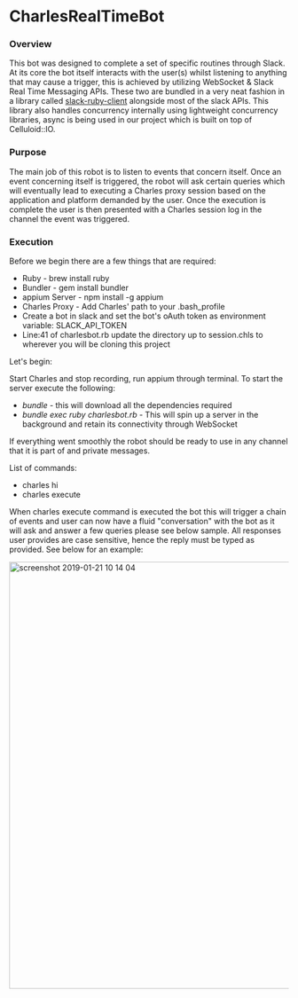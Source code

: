 # CharlesRealTimeBot

### Overview 

This bot was designed to complete a set of specific routines through Slack. At its core the bot itself interacts with the user(s) 
whilst listening to anything that may cause a trigger, this is achieved by utilizing WebSocket & Slack Real 
Time Messaging APIs. These two are bundled in a very neat fashion in a library called [slack-ruby-client](https://github.com/slack-ruby/slack-ruby-client) alongside most of the slack APIs.
This library also handles concurrency internally using lightweight concurrency libraries, async is being used in our project which
is built on top of Celluloid::IO.

### Purpose

The main job of this robot is to listen to events that concern itself. Once an event concerning itself is triggered, the robot 
will ask certain queries which will eventually lead to executing a Charles proxy session based on the application and platform demanded
by the user. Once the execution is complete the user is then presented with a Charles session log in the channel the event was triggered.
 
### Execution 

Before we begin there are a few things that are required:

* Ruby - brew install ruby 
* Bundler - gem install bundler
* appium Server - npm install -g appium
* Charles Proxy - Add Charles' path to your .bash_profile
* Create a bot in slack and set the bot's oAuth token as environment variable: SLACK_API_TOKEN
* Line:41 of charlesbot.rb update the directory up to session.chls to wherever you will be cloning this project

Let's begin:

Start Charles and stop recording, run appium through terminal. To start the server execute the following:
- *bundle* - this will download all the dependencies required
- *bundle exec ruby charlesbot.rb* - This will spin up a server in the background and retain its connectivity through WebSocket

If everything went smoothly the robot should be ready to use in any channel that it is part of and private messages.

List of commands:
- charles hi
- charles execute


When charles execute command is executed the bot this will trigger a chain of events and user can now
have a fluid "conversation" with the bot as it will ask and answer a few queries please see below sample. All responses
user provides are case sensitive, hence the reply must be typed as provided. See below for an example:

<img width="770" alt="screenshot 2019-01-21 10 14 04" src="https://user-images.githubusercontent.com/24193787/51485432-0ccdd400-1d6c-11e9-9fa2-a3d44f0b098e.png">
